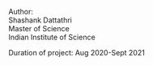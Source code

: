 Author:  
Shashank Dattathri  
Master of Science  
Indian Institute of Science

Duration of project: 
Aug 2020-Sept 2021

